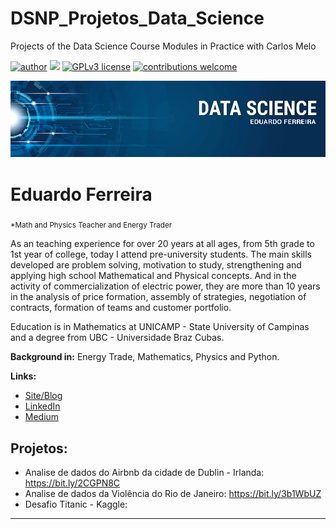 # DSNP_Projetos_Data_Science
Projects of the Data Science Course Modules in Practice with Carlos Melo

[![author](https://img.shields.io/badge/author-edugera-red.svg)](https://www.linkedin.com/in/eduardo-ferreira-01a8441b/) [![](https://img.shields.io/badge/python-3.7+-blue.svg)](https://www.python.org/downloads/release/python-365/) [![GPLv3 license](https://img.shields.io/badge/License-GPLv3-blue.svg)](http://perso.crans.org/besson/LICENSE.html) [![contributions welcome](https://img.shields.io/badge/contributions-welcome-brightgreen.svg?style=flat)](https://github.com/edugera/data_science/issues)

<p align="center">
  <img src="banner.png" >
</p>

# Eduardo Ferreira
<sub>*Math and Physics Teacher and Energy Trader</sub>

As an teaching experience for over 20 years at all ages, from 5th grade to 1st year of college, today I attend pre-university students. The main skills developed are problem solving, motivation to study, strengthening and applying high school Mathematical and Physical concepts. 
And in the activity of commercialization of electric power, they are more than 10 years in the analysis of price formation, assembly of strategies, negotiation of contracts, formation of teams and customer portfolio.

Education is in Mathematics at UNICAMP - State University of Campinas and a degree from UBC - Universidade Braz Cubas.

**Background in:** Energy Trade, Mathematics, Physics and Python.

**Links:**
* [Site/Blog](http://www.edugera.com/)
* [LinkedIn](https://www.linkedin.com/in/eduardo-ferreira-01a8441b/)
* [Medium](https://medium.com/@edugera47)


## Projetos:


* Analise de dados do Airbnb da cidade de Dublin - Irlanda: https://bit.ly/2CGPN8C 
* Analise de dados da Violência do Rio de Janeiro: https://bit.ly/3b1WbUZ
* Desafio Titanic - Kaggle: 

---
